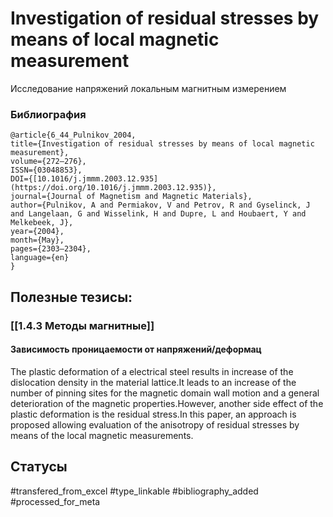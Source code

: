 # Investigation of residual stresses by means of local magnetic measurement

Исследование напряжений локальным магнитным измерением

### Библиография
```
@article{6_44_Pulnikov_2004,
title={Investigation of residual stresses by means of local magnetic measurement},
volume={272–276},
ISSN={03048853},
DOI={[10.1016/j.jmmm.2003.12.935](https://doi.org/10.1016/j.jmmm.2003.12.935)},
journal={Journal of Magnetism and Magnetic Materials},
author={Pulnikov, A and Permiakov, V and Petrov, R and Gyselinck, J and Langelaan, G and Wisselink, H and Dupre, L and Houbaert, Y and Melkebeek, J},
year={2004},
month={May},
pages={2303–2304},
language={en}
}
```

## Полезные тезисы:
### [[1.4.3 Методы магнитные]]
#### Зависимость проницаемости от напряжений/деформац
The plastic deformation of a electrical steel results in increase of the dislocation density in the material lattice.It leads
to an increase of the number of pinning sites for the magnetic domain wall motion and a general deterioration of the
magnetic properties.However, another side effect of the plastic deformation is the residual stress.In this paper, an
approach is proposed allowing evaluation of the anisotropy of residual stresses by means of the local magnetic
measurements.

## Статусы
#transfered_from_excel 
#type_linkable 
#bibliography_added
#processed_for_meta
